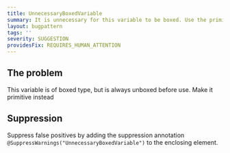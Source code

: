 ```yaml
---
title: UnnecessaryBoxedVariable
summary: It is unnecessary for this variable to be boxed. Use the primitive instead.
layout: bugpattern
tags: ''
severity: SUGGESTION
providesFix: REQUIRES_HUMAN_ATTENTION
---
```


<!--
*** AUTO-GENERATED, DO NOT MODIFY ***
To make changes, edit the @BugPattern annotation or the explanation in docs/bugpattern.
-->

## The problem
This variable is of boxed type, but is always unboxed before use. Make it primitive instead

## Suppression
Suppress false positives by adding the suppression annotation `@SuppressWarnings("UnnecessaryBoxedVariable")` to the enclosing element.
